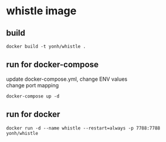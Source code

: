 # whistle image
## build
```
docker build -t yonh/whistle .
```

## run for docker-compose
update docker-compose.yml, change ENV values  
change port mapping
```
docker-compose up -d
```

## run for docker
```
docker run -d --name whistle --restart=always -p 7788:7788 yonh/whistle
```

